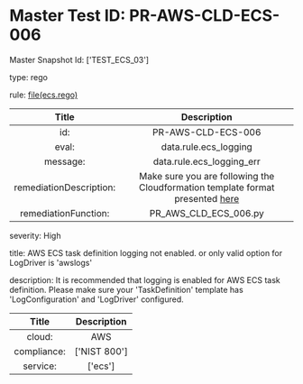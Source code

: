 



# Master Test ID: PR-AWS-CLD-ECS-006


Master Snapshot Id: ['TEST_ECS_03']

type: rego

rule: [file(ecs.rego)]  
  
  
  
  

|Title|Description|
| :---: | :---: |
|id: |PR-AWS-CLD-ECS-006|
|eval: |data.rule.ecs_logging|
|message: |data.rule.ecs_logging_err|
|remediationDescription: |Make sure you are following the Cloudformation template format presented <a href='https://docs.aws.amazon.com/AWSCloudFormation/latest/UserGuide/aws-resource-ecs-taskdefinition.html' target='_blank'>here</a>|
|remediationFunction: |PR_AWS_CLD_ECS_006.py|


severity: High

title: AWS ECS task definition logging not enabled. or only valid option for LogDriver is 'awslogs'

description: It is recommended that logging is enabled for AWS ECS task definition. Please make sure your 'TaskDefinition' template has 'LogConfiguration' and 'LogDriver' configured.  
  
  

|Title|Description|
| :---: | :---: |
|cloud: |AWS|
|compliance: |['NIST 800']|
|service: |['ecs']|



[file(ecs.rego)]: https://github.com/prancer-io/prancer-compliance-test/tree/master/aws/cloud/ecs.rego
